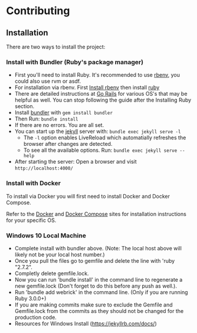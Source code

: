 # Contributing


## Installation
There are two ways to install the project:

### Install with Bundler (Ruby's package manager)
 - First you'll need to install Ruby. It's recommended to use [rbenv](https://github.com/rbenv/rbenv), you could also use rvm or asdf.
 - For installation via rbenv. First [Install rbenv](https://github.com/rbenv/rbenv#installation) then install [ruby](https://github.com/rbenv/rbenv#installing-ruby-versions)
 - There are detailed instructions at [Go Rails](https://gorails.com/setup/) for various OS's that may be helpful as well. You can stop following the guide after the Installing Ruby section.
 - Install [bundler](https://bundler.io/) with `gem install bundler`
 - Then Run: `bundle install`
 - If there are no errors. You are all set.
 - You can start up the [jekyll](https://jekyllrb.com/) server with: `bundle exec jekyll serve -l`
   - The `-l` option enables LiveReload which automatially refreshes the browser after changes are detected.
   - To see all the available options. Run: `bundle exec jekyll serve --help`
 - After starting the server: Open a browser and visit `http://localhost:4000/`

### Install with Docker
To install via Docker you will first need to install Docker and Docker Compose.

Refer to the [Docker](https://docs.docker.com/get-docker/) and [Docker Compose](https://docs.docker.com/compose/install/) sites for installation instructions for your specific OS.

### Windows 10 Local Machine
 - Complete install with bundler above. (Note: The local host above will likely not be your local host number.)
 - Once you pull the files go to gemfile and delete the line with 'ruby "2.7.2".
 - Completly delete gemfile.lock.
 - Now you can run 'bundle install' in the command line to regenerate a new gemfile.lock (Don't forget to do this before any push as well.).
 - Run 'bundle add webrick' in the command line. (Only if you are running Ruby 3.0.0+)
 - If you are making commits make sure to exclude the Gemfile and Gemfile.lock from the commits as they should not be changed for the production code.
 - Resources for Windows Install (https://jekyllrb.com/docs/)
